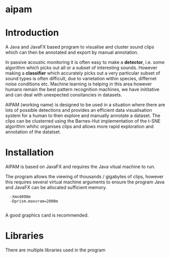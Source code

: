 # aipam

# Introduction #
A Java and JavaFX based program to visualise and cluster sound clips which can then be annotated and export by manual annotation. 
<p>
In passive acoustic monitoring it is often easy to make a <b>detector</b>, i.e. some algorithm which picks out all or a subset of interesting sounds. However making a <b>classifier</b> which accurately picks out a very particular subset of sound types is often difficult, due to varietation within species, differnet noise conditions etc. Machine learning is helping in this area however
humans remain the best pattern recognition machines, we have inititative and can deal with unexpected consitancies in datasets. 
<p>
AIPAM (working name) is designed to be used in a situation where there are lots of possible detections and provides an efficient data visualisation system for a human to then explore and manually annotate a dataset. The clips can be clusterred using the Barnes-Hut implementation of the t-SNE algorithm whihc organises clips and allows more rapid exploration and annotation of the datatset. 



# Installation #

AIPAM is based on JavaFX and requires the Java vitual machine to run.

The program allows the viewing of thousands / gigabytes of clips, however this requires several virtual machine arguments to ensure 
the program Java and JavaFX can be allocated sufficient memory.

```
  -Xmx4098m
  -Dprism.maxvram=2000m
  
```

A good graphics card is recommended. 

# Libraries #

There are multiple libraries used in the program
